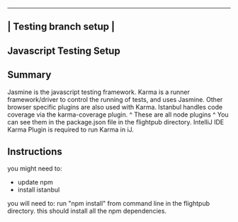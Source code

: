 *************************
| Testing branch setup  |
-------------------------

Javascript Testing Setup
-------------------------
Summary
--------
Jasmine is the javascript testing framework.
Karma is a runner framework/driver to control the running of tests, and uses Jasmine.
Other browser specific plugins are also used with Karma.
Istanbul handles code coverage via the karma-coverage plugin.
^ These are all node plugins ^
You can see them in the package.json file in the flightpub directory.
IntelliJ IDE Karma Plugin is required to run Karma in iJ.

Instructions
-------------

you might need to:
- update npm 
- install istanbul

you will need to:
run "npm install" from command line in the flightpub directory.
this should install all the npm dependencies.



